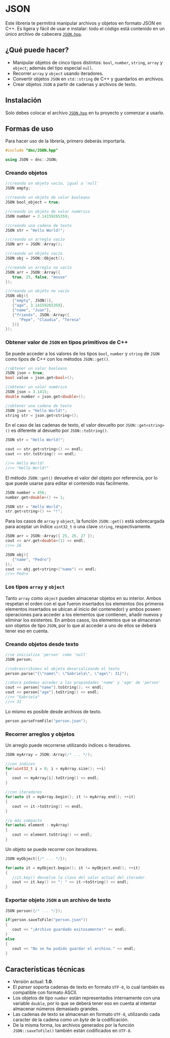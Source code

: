 # JSON

Este librería te permitirá manipular archivos y objetos en formato JSON en C++. Es ligera y fácil de usar e instalar: todo el código está contenido en un único archivo de cabecera [`JSON.hpp`](https://github.com/joaquinrmi/JSON/blob/master/include/dnc/JSON.hpp).

## ¿Qué puede hacer?

* Manipular objetos de cinco tipos distintos: `bool`, `number`, `string`, `array` y `object`; además del tipo especial `null`.
* Recorrer `array` y `object` usando iteradores.
* Convertir objetos `JSON` en `std::string` de C++ y guardarlos en archivos.
* Crear objetos `JSON` a partir de cadenas y archivos de texto.

## Instalación

Solo debes colocar el archivo [`JSON.hpp`](https://github.com/joaquinrmi/JSON/blob/master/include/dnc/JSON.hpp) en tu proyecto y comenzar a usarlo.

## Formas de uso

Para hacer uso de la librería, primero deberás importarla.
```cpp
#include "dnc/JSON.hpp"

using JSON = dnc::JSON;
```

### Creando objetos

```cpp
//creando un objeto vacío, igual a 'null'
JSON empty;

//creando un objeto de valor booleano
JSON bool_object = true;

//creando un objeto de valor numérico
JSON number = 3.14159265359;

//creando una cadena de texto
JSON str = "Hello World!";

//creando un arreglo vacío
JSON arr = JSON::Array();

//creando un objeto vacío
JSON obj = JSON::Object();

//creando un arreglo no vacío
JSON arr = JSON::Array({
   true, 25, false, "mouse"
});

//creando un objeto no vacío
JSON obj({
   {"empty", JSON()},
   {"age", 3.14159265359},
   {"name", "Juan"},
   {"friends", JSON::Array({
      "Pepe", "Claudia", "Teresa"
   })}
});
```

### Obtener valor de `JSON` en tipos primitivos de C++

Se puede acceder a los valores de los tipos `bool`, `number` y `string` de `JSON` como tipos de C++ con los métodos `JSON::get()`.
```cpp
//obtener un valor booleano
JSON json = true;
bool value = json.get<bool>();

//obtener un valor numérico
JSON json = 3.1415;
double number = json.get<double>();

//obtener una cadena de texto
JSON json = "Hello World!";
string str = json.get<string>();
```

En el caso de las cadenas de texto, el valor devuelto por `JSON::get<string>()` es diferente al devuelto por `JSON::toString()`.
```cpp
JSON str = "Hello World!";

cout << str.get<string>() << endl;
cout << str.toString() << endl;

//>> Hello World!
//>> "Hello World!"
```

El método `JSON::get()` devuelve el valor del objeto por referencia, por lo que puede usarse para editar el contenido más facilmente.
```cpp
JSON number = 456;
number.get<double>() += 1;

JSON str = "Hello World";
str.get<string>() += "!";
```

Para los casos de `array` y `object`, la función `JSON::get()` está sobrecargada para aceptar un índice `uint32_t` o una clave `string`, respectivamente.
```cpp
JSON arr = JSON::Array({ 25, 26, 27 });
cout << arr.get<double>(1) << endl;
//>> 26

JSON obj({
   {"name", "Pedro"}
});
cout << obj.get<string>("name") << endl;
//>> Pedro
```

### Los tipos `array` y `object`

Tanto `array` como `object` pueden almacenar objetos en su interior. Ambos respetan el orden con el que fueron insertados los elementos (los primeros elementos insertados se ubican al inicio del contenedor) y ambos poseen operaciones para acceder a los elementos que contienen, añadir nuevos y eliminar los existentes. En ambos casos, los elementos que se almacenan son objetos de tipo `JSON`, por lo que al acceder a uno de ellos se deberá tener eso en cuenta.

### Creando objetos desde texto

```cpp
//se inicializa 'person' como 'null'
JSON person;

//sobrescribimos el objeto deserializando el texto
person.parse("{\"name\": \"Gabriela\", \"age\": 31}");

//ahora podemos acceder a las propiedades 'name' y 'age' de 'person'
cout << person["name"].toString(); << endl;
cout << person["age"].toString() << endl;
//>> "Gabriela"
//>> 31
```

Lo mismo es posible desde archivos de texto.
```cpp
person.parseFromFile("person.json");
```

### Recorrer arreglos y objetos

Un arreglo puede recorrerse utilizando índices o iteradores.
```cpp
JSON myArray = JSON::Array(/* ... */);

//con índices
for(uint32_t i = 0; i < myArray.size(); ++i)
{
   cout << myArray[i].toString() << endl;
}

//con iteradores
for(auto it = myArray.begin(); it != myArray.end(); ++it)
{
   cout << it->toString() << endl;
}

//o más compacto
for(auto& element : myArray)
{
   cout << element.toString() << endl;
}
```

Un objeto se puede recorrer con iteradores.
```cpp
JSON myObject({/* ... */});

for(auto it = myObject.begin(); it != myObject.end(); ++it)
{
   //it.key() devuelve la clave del valor actual del iterador.
   cout << it.key() << ": " << it->toString() << endl;
}
```

### Exportar objeto `JSON` a un archivo de texto

```cpp
JSON person({/* ... */});

if(person.saveToFile("person.json"))
{
   cout << "¡Archivo guardado exitosamente!" << endl;
}
else
{
   cout << "No se ha podido guardar el archivo." << endl;
}
```

## Características técnicas

* Versión actual: **1.0**.
* El *parser* soporta cadenas de texto en formato `UTF-8`, lo cual también es compatible con formato ASCII.
* Los objetos de tipo `number` están representados internamente con una variable `double`, por lo que se deberá tener eso en cuenta al intentar almacenar números demasiado grandes.
* Las cadenas de texto se almacenan en formato `UTF-8`, utilizando cada caracter de la cadena como un *byte* de la codificación.
* De la misma forma, los archivos generados por la función `JSON::saveToFile()` también están codificados en `UTF-8`.